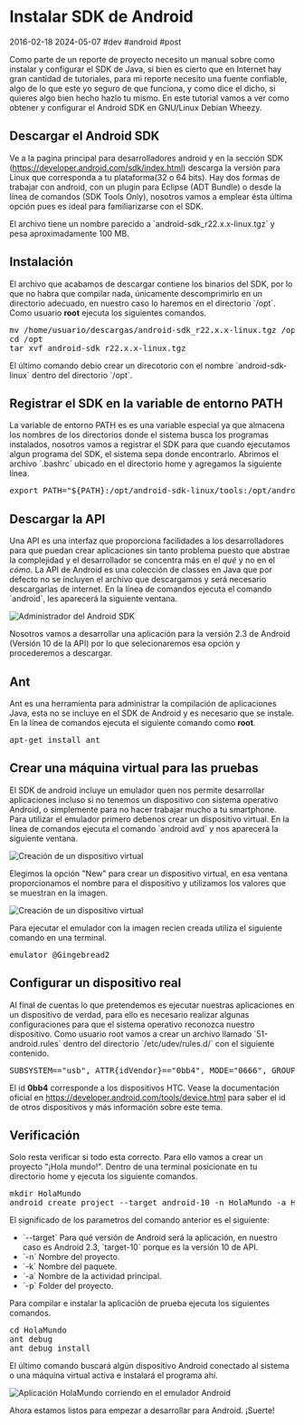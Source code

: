 <!-- vim: set spelllang=es_mx: -->

# Instalar SDK de Android
2016-02-18 2024-05-07 #dev #android #post

<p>Como parte de un reporte de proyecto necesito un manual sobre como instalar y configurar el SDK de Java, si bien es cierto que en Internet hay gran cantidad de tutoriales, para mi reporte necesito una fuente confiable, algo de lo que este yo seguro de que funciona, y como dice el dicho, si quieres algo bien hecho hazlo tu mismo. En este tutorial vamos a ver como obtener y configurar el Android SDK en GNU/Linux Debian Wheezy.</p>

## Descargar el Android SDK

<p>Ve a la pagina principal para desarrolladores android y en la sección SDK (<a href="https://developer.android.com/sdk/index.html">https://developer.android.com/sdk/index.html</a>) descarga la versión para Linux que corresponda a tu plataforma(32 o 64 bits). Hay dos formas de trabajar con android, con un plugin para Eclipse (ADT Bundle) o desde la línea de comandos (SDK Tools Only), nosotros vamos a emplear ésta última opción pues es ideal para familiarizarse con el SDK.</p>
<p>El archivo tiene un nombre parecido a `android-sdk_r22.x.x-linux.tgz` y pesa aproximadamente 100 MB.</p>


## Instalación

<p>El archivo que acabamos de descargar contiene los binarios del SDK, por lo que no habra que compilar nada, únicamente descomprimirlo en un directorio adecuado, en nuestro caso lo haremos en el directorio `/opt`. Como usuario <strong>root</strong> ejecuta los siguientes comandos.</p>

<pre lang="bash" theme="slate">
mv /home/usuario/descargas/android-sdk_r22.x.x-linux.tgz /opt
cd /opt
tar xvf android-sdk_r22.x.x-linux.tgz
</pre>

<p>El último comando debio crear un direcotorio con el nombre `android-sdk-linux` dentro del directorio `/opt`.</p>

## Registrar el SDK en la variable de entorno PATH

<p>La variable de entorno PATH es es una variable especial ya que almacena los nombres de los directorios donde el sistema busca los programas instalados, nosotros vamos a registrar el SDK para que cuando ejecutamos algun programa del SDK, el sistema sepa donde encontrarlo. Abrimos el archivo `.bashrc` ubicado en el directorio home y agregamos la siguiente línea.</p>

<pre lang="bash" theme="slate">
export PATH="${PATH}:/opt/android-sdk-linux/tools:/opt/android-sdk-linux/platform-tools"
</pre>


## Descargar la API

<p>Una API es una interfaz que proporciona facilidades a los desarrolladores para que puedan crear aplicaciones sin tanto problema puesto que abstrae la complejidad y el desarrollador se concentra más en el <em>qué</em> y no en el <em>cómo</em>. La API de Android es una colección de classes en Java que por defecto no se incluyen el archivo que descargamos y será necesario descargarlas de internet. En la línea de comandos ejecuta el comando `android`, les aparecerá la siguiente ventana.</p>

![Administrador del Android SDK](/setup-android-sdk/android_sdk_01.png)

<p>Nosotros vamos a desarrollar una aplicación para la versión 2.3 de Android (Versión 10 de la API) por lo que selecionaremos esa opción y procederemos a descargar.</p>

## Ant

<p>Ant es una herramienta para administrar la compilación de aplicaciones Java, esta no se incluye en el SDK de Android y es necesario que se instale. En la línea de comandos ejecuta el siguiente comando como <strong>root</strong>.</p>

<pre lang="bash" theme="slate">
apt-get install ant
</pre>

## Crear una máquina virtual para las pruebas

<p>El SDK de android incluye un emulador quen nos permite desarrollar aplicaciones incluso si no tenemos un dispositivo con sistema operativo Android, o simplemente para no hacer trabajar mucho a tu smartphone. Para utilizar el emulador primero debenos crear un dispositivo virtual. En la línea de comandos ejecuta el comando `android avd` y nos aparecerá la siguiente ventana.</p>

![Creación de un dispositivo virtual](/setup-android-sdk/android_sdk_02.png)

<p>Elegimos la opción "New" para crear un dispositivo virtual, en esa ventana proporcionamos el nombre para el dispositivo y utilizamos los valores que se muestran en la imagen.</p>

![Creación de un dispositivo virtual](/setup-android-sdk/android_sdk_03.png)

<p>Para ejecutar el emulador con la imagen recien creada utiliza el siguiente comando en una terminal.</p>

<pre lang="bash" theme="slate">
emulator @Gingebread2
</pre>


## Configurar un dispositivo real

<p>Al final de cuentas lo que pretendemos es ejecutar nuestras aplicaciones en un dispositivo de verdad, para ello es necesario realizar algunas configuraciones para que el sistema operativo reconozca nuestro dispositivo. Como usuario root vamos a crear un archivo llamado `51-android.rules` dentro del directorio `/etc/udev/rules.d/` con el siguiente contenido.</p>

<pre lang="bash" theme="slate">
SUBSYSTEM=="usb", ATTR{idVendor}=="0bb4", MODE="0666", GROUP="plugdev"
</pre>

<p>El id <strong>0bb4</strong> corresponde a los dispositivos HTC. Vease la documentación oficial en <a href="https://developer.android.com/tools/device.html">https://developer.android.com/tools/device.html</a> para saber el id de otros dispositivos y más información sobre este tema.</p>

## Verificación

<p>Solo resta verificar si todo esta correcto. Para ello vamos a crear un proyecto "¡Hola mundo!". Dentro de una terminal posicionate en tu directorio home y ejecuta los siguiente comandos.</p>

<pre lang="bash" theme="slate">
mkdir HolaMundo
android create project --target android-10 -n HolaMundo -a HolaMundo -k com.inforscience.test -p ./HolaMundo
</pre>

<p>El significado de los parametros del comando anterior es el siguiente:</p>

<ul>
<li>`--target` Para qué versión de Android será la aplicación, en nuestro caso es Android 2.3, `target-10` porque es la versión 10 de API.</li>
<li>`-n` Nombre del proyecto.</li>
<li>`-k` Nombre del paquete.</li>
<li>`-a` Nombre de la actividad principal.</li>
<li>`-p` Folder del proyecto.</li>
</ul>

<p>Para compilar e instalar la aplicación de prueba ejecuta los siguientes comandos.</p>

<pre lang="bash" theme="slate">
cd HolaMundo
ant debug
ant debug install
</pre>

<p>El último comando buscará algún dispositivo Android conectado al sistema o una máquina virtual activa e instalará el programa ahí.</p>

![Aplicación HolaMundo corriendo en el emulador Android](/setup-android-sdk/android_sdk_04.png)

<p>Ahora estamos listos para empezar a desarrollar para Android. ¡Suerte!</p>
